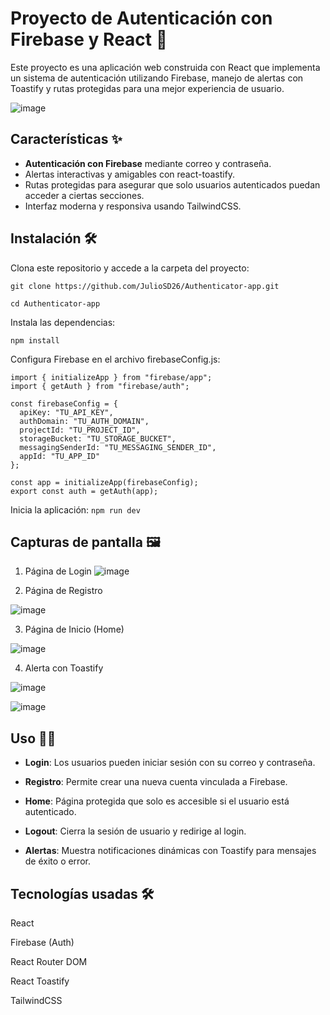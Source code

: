 # Proyecto de Autenticación con Firebase y React 🚀
Este proyecto es una aplicación web construida con React que implementa un sistema de autenticación utilizando Firebase, manejo de alertas con Toastify y rutas protegidas para una mejor experiencia de usuario.

![image](https://github.com/user-attachments/assets/0a229059-b5a7-4310-aa47-1b7eb9724c8c)

## Características ✨
- **Autenticación con Firebase** mediante correo y contraseña.
- Alertas interactivas y amigables con react-toastify.
- Rutas protegidas para asegurar que solo usuarios autenticados puedan acceder a ciertas secciones.
- Interfaz moderna y responsiva usando TailwindCSS.

## Instalación 🛠️

Clona este repositorio y accede a la carpeta del proyecto:

`git clone https://github.com/JulioSD26/Authenticator-app.git`

`cd Authenticator-app`

Instala las dependencias:

`npm install`

Configura Firebase en el archivo firebaseConfig.js:
```
import { initializeApp } from "firebase/app";
import { getAuth } from "firebase/auth";

const firebaseConfig = {
  apiKey: "TU_API_KEY",
  authDomain: "TU_AUTH_DOMAIN",
  projectId: "TU_PROJECT_ID",
  storageBucket: "TU_STORAGE_BUCKET",
  messagingSenderId: "TU_MESSAGING_SENDER_ID",
  appId: "TU_APP_ID"
};

const app = initializeApp(firebaseConfig);
export const auth = getAuth(app);
```
Inicia la aplicación:
`npm run dev`

## Capturas de pantalla 🖼️

1. Página de Login
![image](https://github.com/user-attachments/assets/c2ab551c-62f9-4dd5-8cef-dff489c538bf)



2. Página de Registro

![image](https://github.com/user-attachments/assets/45d535f3-b4f0-45f5-9fed-03538f931175)


3. Página de Inicio (Home)

![image](https://github.com/user-attachments/assets/97bf83fd-3ff2-4052-8e1d-82c4508174b4)


4. Alerta con Toastify

![image](https://github.com/user-attachments/assets/cb684e5a-8d15-4240-adab-6345d8590b34)

![image](https://github.com/user-attachments/assets/80f2ce33-9abc-4d40-9608-a9170efefed5)


## Uso 🧑‍💻

- **Login**: Los usuarios pueden iniciar sesión con su correo y contraseña.

- **Registro**: Permite crear una nueva cuenta vinculada a Firebase.

- **Home**: Página protegida que solo es accesible si el usuario está autenticado.

- **Logout**: Cierra la sesión de usuario y redirige al login.

- **Alertas**: Muestra notificaciones dinámicas con Toastify para mensajes de éxito o error.

## Tecnologías usadas 🛠️

React

Firebase (Auth)

React Router DOM

React Toastify

TailwindCSS
